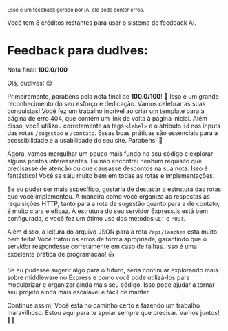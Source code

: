 <sup>Esse é um feedback gerado por IA, ele pode conter erros.</sup>

Você tem 8 créditos restantes para usar o sistema de feedback AI.

# Feedback para dudlves:

Nota final: **100.0/100**

Olá, dudlves! 😊

Primeiramente, parabéns pela nota final de **100.0/100**! 🎉 Isso é um grande reconhecimento do seu esforço e dedicação. Vamos celebrar as suas conquistas! Você fez um trabalho incrível ao criar um template para a página de erro 404, que contém um link de volta à página inicial. Além disso, você utilizou corretamente as tags `<label>` e o atributo `id` nos inputs das rotas `/sugestao` e `/contato`. Essas boas práticas são essenciais para a acessibilidade e a usabilidade do seu site. Parabéns! 👏

Agora, vamos mergulhar um pouco mais fundo no seu código e explorar alguns pontos interessantes. Eu não encontrei nenhum requisito que precisasse de atenção ou que causasse descontos na sua nota. Isso é fantástico! Você se saiu muito bem em todas as rotas e implementações.

Se eu puder ser mais específico, gostaria de destacar a estrutura das rotas que você implementou. A maneira como você organiza as respostas às requisições HTTP, tanto para a rota de sugestão quanto para a de contato, é muito clara e eficaz. A estrutura do seu servidor Express.js está bem configurada, e você fez um ótimo uso dos métodos `GET` e `POST`.

Além disso, a leitura do arquivo JSON para a rota `/api/lanches` está muito bem feita! Você tratou os erros de forma apropriada, garantindo que o servidor respondesse corretamente em caso de falhas. Isso é uma excelente prática de programação! 👍

Se eu pudesse sugerir algo para o futuro, seria continuar explorando mais sobre middleware no Express e como você pode utilizá-los para modularizar e organizar ainda mais seu código. Isso pode ajudar a tornar seu projeto ainda mais escalável e fácil de manter.

Continue assim! Você está no caminho certo e fazendo um trabalho maravilhoso. Estou aqui para te apoiar sempre que precisar. Vamos juntos! 🚀💪
